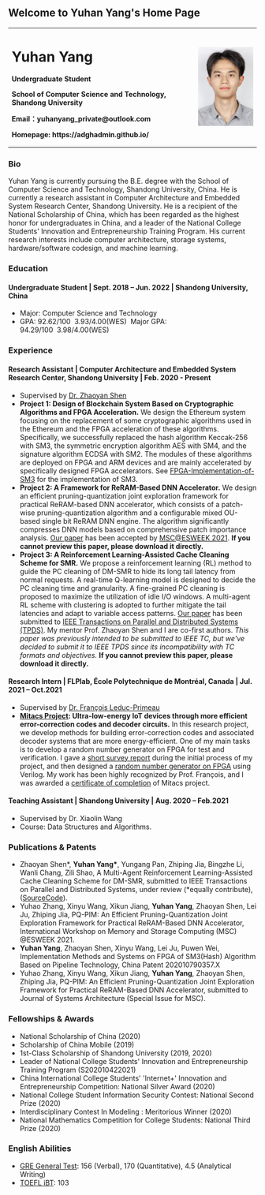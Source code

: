 ## Welcome to Yuhan Yang's Home Page

<table border="0">
  <tr>
    <td width="75%">
      <h1>Yuhan Yang</h1>
      <p><b>Undergraduate Student</b></p>
      <p><b>School of Computer Science and Technology, Shandong University</b></p>
      <p><b>Email：yuhanyang_private@outlook.com</b></p>
      <p><b>Homepage: https://adghadmin.github.io/</b></p>
    </td>
    <td width="25%">
      <img src="/yuhan.JPG" width="100%">      
    </td>
  </tr>
</table>

### Bio
Yuhan Yang is currently pursuing the B.E. degree with the School of Computer Science and Technology, Shandong University, China. He is currently a research assistant in Computer Architecture and Embedded System Research Center, Shandong University. He is a recipient of the National Scholarship of China, which has been regarded as the highest honor for undergraduates in China, and a leader of the National College Students' Innovation and Entrepreneurship Training Program. His current research interests include computer architecture, storage systems, hardware/software codesign, and machine learning.

### Education
#### Undergraduate Student | Sept. 2018 – Jun. 2022 | Shandong University, China
- Major: Computer Science and Technology  
- GPA: 92.62/100&nbsp;&nbsp;3.93/4.00(WES)&nbsp;&nbsp;Major GPA: 94.29/100&nbsp;&nbsp;3.98/4.00(WES)

### Experience
#### Research Assistant | Computer Architecture and Embedded System Research Center, Shandong University | Feb. 2020 - Present
- Supervised by [Dr. Zhaoyan Shen](https://szyatsdu.github.io/shenzhaoyan.git.io/zhaoyan_shen.html)  
- **Project 1: Design of Blockchain System Based on Cryptographic Algorithms and FPGA Acceleration.** We design the Ethereum system focusing on the replacement of some cryptographic algorithms used in the Ethereum and the FPGA acceleration of these algorithms. Specifically, we successfully replaced the hash algorithm Keccak-256 with SM3, the symmetric encryption algorithm AES with SM4, and the signature algorithm ECDSA with SM2. The modules of these algorithms are deployed on FPGA and ARM devices and are mainly accelerated by specifically designed FPGA accelerators. See [FPGA-Implementation-of-SM3](https://github.com/adghadmin/FPGA-Implementation-of-SM3.git) for the implementation of SM3.  
- **Project 2: A Framework for ReRAM-Based DNN Accelerator.** We design an efficient pruning-quantization joint exploration framework for practical ReRAM-based DNN accelerator, which consists of a patch-wise pruning-quantization algorithm and a configurable mixed OU-based single bit ReRAM DNN engine. The algorithm significantly compresses DNN models based on comprehensive patch importance analysis. [Our paper](https://github.com/adghadmin/PQ-PIM-MSC-2021/blob/3e9fdae28a1c00436776a67334166b07ffb2bd9d/An%20Efficient%20Pruning-Quantization%20Joint%20Exploration%20Framework%20for%20Practical%20ReRAM-Based%20DNN%20Accelerator.pdf) has been accepted by [MSC@ESWEEK 2021](https://msc-esweek.github.io/program.html). **If you cannot preview this paper, please download it directly.**  
- **Project 3: A Reinforcement Learning-Assisted Cache Cleaning Scheme for SMR.** We propose a reinforcement learning (RL) method to guide the PC cleaning of DM-SMR to hide its long tail latency from normal requests. A real-time Q-learning model is designed to decide the PC cleaning time and granularity. A fine-grained PC cleaning is proposed to maximize the utilization of idle I/O windows. A multi-agent RL scheme with clustering is adopted to further mitigate the tail latencies and adapt to variable access patterns. [Our paper](https://github.com/adghadmin/MARL-PC-Cleaning/blob/155213bca881d2d6654530ef24b82cea7b647b80/A%20Multi-Agent%20Reinforcement%20Learning-Assisted%20Cache%20Cleaning%20Scheme%20for%20DM-SMR.pdf) has been submitted to [IEEE Transactions on Parallel and Distributed Systems (TPDS)](https://www.computer.org/csdl/journal/td). My mentor Prof. Zhaoyan Shen and I are co-first authors. *This paper was previously intended to be submitted to IEEE TC, but we've decided to submit it to IEEE TPDS since its incompatibility with TC formats and objectives.* **If you cannot preview this paper, please download it directly.**   

#### Research Intern | FLPlab, École Polytechnique de Montréal, Canada | Jul. 2021 – Oct.2021  
- Supervised by [Dr. François Leduc-Primeau](https://www.polymtl.ca/expertises/en/leduc-primeau-francois)  
- **[Mitacs Project](https://www.mitacs.ca/en/programs/globalink/globalink-research-internship): Ultra-low-energy IoT devices through more efficient error-correction codes and decoder circuits.** In this research project, we develop methods for building error-correction codes and associated decoder systems that are more energy-efficient. One of my main tasks is to develop a random number generator on FPGA for test and verification. I gave a [short survey report](https://github.com/adghadmin/General-Random-Number-Generator/blob/e9a66fadfe69239742ed6b3813bed8ac6dafb03c/A%20Short%20Survey%20on%20Uniform%20Random%20Number%20Generator%20and%20Gaussian%20Ramdom%20Number%20Generator%20with%20Implementation%20on%20FPGA.pdf) during the initial process of my project, and then designed a [random number generator on FPGA](https://github.com/adghadmin/General-Random-Number-Generator.git) using Verilog. My work has been highly recognized by Prof. François, and I was awarded a [certificate of completion](https://github.com/adghadmin/General-Random-Number-Generator/blob/e33f592f7d792b1c155bed1feb12aa366baf1e2a/Certificate%20of%20Completion%20-%20Yang.pdf) of Mitacs project.

#### Teaching Assistant | Shandong University | Aug. 2020 – Feb.2021  
- Supervised by Dr. Xiaolin Wang  
- Course: Data Structures and Algorithms.

### Publications & Patents  
- Zhaoyan Shen\*, **Yuhan Yang\***, Yungang Pan, Zhiping Jia, Bingzhe Li, Wanli Chang, Zili Shao, A Multi-Agent Reinforcement Learning-Assisted Cache Cleaning Scheme for DM-SMR, submitted to IEEE Transactions on Parallel and Distributed Systems, under review (\*equally contribute), ([SourceCode](https://github.com/adghadmin/MARL-PC-Cleaning.git)).  
- Yuhao Zhang, Xinyu Wang, Xikun Jiang, **Yuhan Yang**, Zhaoyan Shen, Lei Ju, Zhiping Jia, PQ-PIM: An Efficient Pruning-Quantization Joint Exploration Framework for Practical ReRAM-Based DNN Accelerator, International Workshop on Memory and Storage Computing (MSC) @ESWEEK 2021.  
- **Yuhan Yang**, Zhaoyan Shen, Xinyu Wang, Lei Ju, Puwen Wei, Implementation Methods and Systems on FPGA of SM3(Hash) Algorithm Based on Pipeline Technology, China Patent 202010790357.X
- Yuhao Zhang, Xinyu Wang, Xikun Jiang, **Yuhan Yang**, Zhaoyan Shen, Zhiping Jia, PQ-PIM: An Efficient Pruning-Quantization Joint Exploration Framework for Practical ReRAM-Based DNN Accelerator, submitted to Journal of Systems Architecture (Special Issue for MSC).  

### Fellowships & Awards  
- National Scholarship of China (2020)  
- Scholarship of China Mobile (2019)  
- 1st-Class Scholarship of Shandong University (2019, 2020)  
- Leader of National College Students' Innovation and Entrepreneurship Training Program (S202010422021)  
- China International College Students' 'Internet+' Innovation and Entrepreneurship Competition: National Silver Award (2020)  
- National College Student Information Security Contest: National Second Prize (2020)  
- Interdisciplinary Contest In Modeling : Meritorious Winner (2020)  
- National Mathematics Competition for College Students: National Third Prize (2020)  

### English Abilities
- [GRE General Test](https://github.com/adghadmin/adghadmin.github.io/blob/55e0651e82effce323ecfacd5388fb045ee21ee8/GRE%20unofficial%20score%20report.pdf): 156 (Verbal), 170 (Quantitative), 4.5 (Analytical Writing)   
- [TOEFL iBT](https://github.com/adghadmin/adghadmin.github.io/blob/55e0651e82effce323ecfacd5388fb045ee21ee8/TOEFL%20unofficial%20score%20report.pdf): 103

